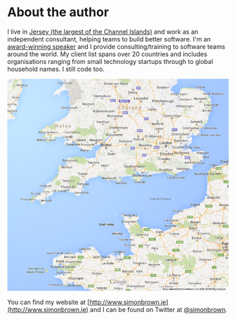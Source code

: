 # About the author

I live in [Jersey (the largest of the Channel Islands)](https://goo.gl/maps/1O5ww) and work as an independent consultant, helping teams to build better software. I'm an [award-winning speaker](http://www.codingthearchitecture.com/2013/05/17/saturn_2013.html) and I provide consulting/training to software teams around the world. My client list spans over 20 countries and includes organisations ranging from small technology startups through to global household names. I still code too.

![](images/about-the-author-1.png)

You can find my website at [http://www.simonbrown.je](http://www.simonbrown.je) and I can be found on Twitter at [@simonbrown](https://twitter.com/simonbrown).